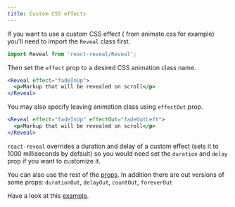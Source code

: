 ```yaml
---
title: Custom CSS effects
---
```


If you want to use a custom CSS effect ( from animate.css for example) you'll need to import the `Reveal` class first.

```javascript
import Reveal from 'react-reveal/Reveal';
```

Then set the `effect` prop to a desired CSS animation class name. 

```jsx
<Reveal effect="fadeInUp">
  <p>Markup that will be revealed on scroll</p>
</Reveal>
```

You may also specify leaving animation class using `effectOut` prop. 

```jsx
<Reveal effect="fadeInUp" effectOut="fadeOutLeft">
  <p>Markup that will be revealed on scroll</p>
</Reveal>
```

`react-reveal` overrides a duration and delay of a custom effect (sets it to 1000 milliseconds by default) so you would need set the `duration` and `delay` prop if you want to customize it.

You can also use the rest of the [props](/docs/props). In addition there are out versions of some props: `durationOut`, `delayOut`, `countOut`, `foreverOut`

Have a look at this [example](/examples/common/custom/).

